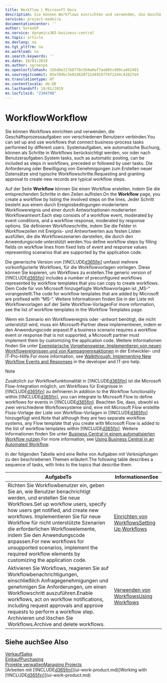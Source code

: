 ```yaml
---
title: Workflow | Microsoft Docs
description: Sie können Workflows einrichten und verwenden, die Geschäftsprozessaufgaben von verschiedenen Benutzern verbinden. Systemaufgaben, wie automatische Buchung, können als Schritte in Workflows berücksichtigt werden, vor oder nach Benutzeraufgaben. Die Anforderung oder Bewilligung von Genehmigungen zum Erstellen neuer Datensätze sind typische Workflowschritte.
services: project-madeira
documentationcenter: ''
author: SorenGP
ms.service: dynamics365-business-central
ms.topic: article
ms.devlang: na
ms.tgt_pltfrm: na
ms.workload: na
ms.search.keywords: ''
ms.date: 10/01/2019
ms.author: sgroespe
ms.openlocfilehash: 326d8e217b8778c5b9a0af7aa805cd99ca462401
ms.sourcegitcommit: 02e704bc3e01d62072144919774f1244c42827e4
ms.translationtype: HT
ms.contentlocale: de-DE
ms.lasthandoff: 10/01/2019
ms.locfileid: "2304708"
---
```

# <a name="workflow"></a><span data-ttu-id="2f88e-105">Workflow</span><span class="sxs-lookup"><span data-stu-id="2f88e-105">Workflow</span></span>
<span data-ttu-id="2f88e-106">Sie können Workflows einrichten und verwenden, die Geschäftsprozessaufgaben von verschiedenen Benutzern verbinden.</span><span class="sxs-lookup"><span data-stu-id="2f88e-106">You can set up and use workflows that connect business-process tasks performed by different users.</span></span> <span data-ttu-id="2f88e-107">Systemaufgaben, wie automatische Buchung, können als Schritte in Workflows berücksichtigt werden, vor oder nach Benutzeraufgaben.</span><span class="sxs-lookup"><span data-stu-id="2f88e-107">System tasks, such as automatic posting, can be included as steps in workflows, preceded or followed by user tasks.</span></span> <span data-ttu-id="2f88e-108">Die Anforderung oder Bewilligung von Genehmigungen zum Erstellen neuer Datensätze sind typische Workflowschritte.</span><span class="sxs-lookup"><span data-stu-id="2f88e-108">Requesting and granting approval to create new records are typical workflow steps.</span></span>  

 <span data-ttu-id="2f88e-109">Auf der Seite **Workflow** können Sie einen Workflow erstellen, indem Sie die entsprechenden Schritte in den Zeilen auflisten.</span><span class="sxs-lookup"><span data-stu-id="2f88e-109">On the **Workflow** page, you create a workflow by listing the involved steps on the lines.</span></span> <span data-ttu-id="2f88e-110">Jeder Schritt besteht aus einem durch Ereignisbedingungen moderiertem Workflowereignis und einer durch Antwortoptionen moderierten Workflowantwort.</span><span class="sxs-lookup"><span data-stu-id="2f88e-110">Each step consists of a workflow event, moderated by event conditions, and a workflow response, moderated by response options.</span></span> <span data-ttu-id="2f88e-111">Sie definieren Workflowschritte, indem Sie die Felder in Workflowzeilen mit Ereignis- und Antwortwerten aus festen Listen ausfüllen, die die Workflowszenarien darstellen, die durch den Anwendungscode unterstützt werden.</span><span class="sxs-lookup"><span data-stu-id="2f88e-111">You define workflow steps by filling fields on workflow lines from fixed lists of event and response values representing scenarios that are supported by the application code.</span></span>  

 <span data-ttu-id="2f88e-112">Die generische Version von [!INCLUDE[d365fin](includes/d365fin_md.md)] umfasst mehrere vorkonfigurierte Workflows, für die Workflowvorlagen vorliegen. Diese können Sie kopieren, um Workflows zu erstellen.</span><span class="sxs-lookup"><span data-stu-id="2f88e-112">The generic version of [!INCLUDE[d365fin](includes/d365fin_md.md)] includes a number of preconfigured workflows represented by workflow templates that you can copy to create workflows.</span></span> <span data-ttu-id="2f88e-113">Dem Code für von Microsoft hinzugefügte Workflowvorlagen ist „MS-“ vorangestellt.</span><span class="sxs-lookup"><span data-stu-id="2f88e-113">The code for workflow templates that are added by Microsoft are prefixed with “MS-“.</span></span> <span data-ttu-id="2f88e-114">Weitere Informationen finden Sie in der Liste mit Workflowvorlagen auf der Seite Workflow-Vorlagen</span><span class="sxs-lookup"><span data-stu-id="2f88e-114">For more information, see the list of workflow templates in the Workflow Templates page.</span></span>  

 <span data-ttu-id="2f88e-115">Wenn ein Szenario ein Workflowereignis oder -antwort benötigt, die nicht unterstützt wird, muss ein Microsoft-Partner diese implementieren, indem er den Anwendungscode anpasst.</span><span class="sxs-lookup"><span data-stu-id="2f88e-115">If a business scenario requires a workflow event or response that is not supported, a Microsoft partner must implement them by customizing the application code.</span></span> <span data-ttu-id="2f88e-116">Weitere Informationen finden Sie unter [Exemplarische Vorgehensweise: Implementieren von neuen Workflowereignissen und von Kampagnenreaktionen](/dynamics-nav/Walkthrough--Implementing-New-Workflow-Events-and-Responses) in der Entwickler- und IT-Pro-Hilfe.</span><span class="sxs-lookup"><span data-stu-id="2f88e-116">For more information, see [Walkthrough: Implementing New Workflow Events and Responses](/dynamics-nav/Walkthrough--Implementing-New-Workflow-Events-and-Responses) in the developer and IT-pro help.</span></span>

 > [!NOTE]
 > <span data-ttu-id="2f88e-117">Zusätzlich zur Workflowfunktionalität in [!INCLUDE[d365fin](includes/d365fin_md.md)] ist die Microsoft Flow-Integration möglich, um Workflows für Ereignisse in [!INCLUDE[d365fin](includes/d365fin_md.md)] zu definieren.</span><span class="sxs-lookup"><span data-stu-id="2f88e-117">In addition to the Workflow functionality within [!INCLUDE[d365fin](includes/d365fin_md.md)], you can integrate to Microsoft Flow to define workflows for events in [!INCLUDE[d365fin](includes/d365fin_md.md)].</span></span> <span data-ttu-id="2f88e-118">Beachten Sie, dass, obwohl es zwei verschiedene Workflowsysteme sind, eine mit Microsoft Flow erstellte Fluss-Vorlage der Liste von Workflow-Vorlagen in [!INCLUDE[d365fin](includes/d365fin_md.md)] hinzugefügt wird.</span><span class="sxs-lookup"><span data-stu-id="2f88e-118">Note that although they are two separate workflow systems, any Flow template that you create with Microsoft Flow is added to the list of workflow templates within [!INCLUDE[d365fin](includes/d365fin_md.md)].</span></span> <span data-ttu-id="2f88e-119">Weitere Informationen finden Sie unter [Business Central in einem automatisierten Workflow nutzen](across-how-use-financials-data-source-flow.md).</span><span class="sxs-lookup"><span data-stu-id="2f88e-119">For more information, see [Using Business Central in an Automated Workflow](across-how-use-financials-data-source-flow.md).</span></span>  

 <span data-ttu-id="2f88e-120">In der folgenden Tabelle wird eine Reihe von Aufgaben mit Verknüpfungen zu den beschriebenen Themen erläutert.</span><span class="sxs-lookup"><span data-stu-id="2f88e-120">The following table describes a sequence of tasks, with links to the topics that describe them.</span></span>  

|<span data-ttu-id="2f88e-121">**Aufgabe**</span><span class="sxs-lookup"><span data-stu-id="2f88e-121">**To**</span></span>|<span data-ttu-id="2f88e-122">**Informationen**</span><span class="sxs-lookup"><span data-stu-id="2f88e-122">**See**</span></span>|  
|------------|-------------|  
|<span data-ttu-id="2f88e-123">Richten Sie Workflowbenutzer ein, geben Sie an, wie Benutzer benachrichtigt werden, und erstellen Sie neue Workflows.</span><span class="sxs-lookup"><span data-stu-id="2f88e-123">Set up workflow users, specify how users get notified, and create new workflows.</span></span> <span data-ttu-id="2f88e-124">Implementieren Sie für neue Workflow für nicht unterstützte Szenarien die erforderlichen Workflowelemente, indem Sie den Anwendungscode anpassen.</span><span class="sxs-lookup"><span data-stu-id="2f88e-124">For new workflows for unsupported scenarios, implement the required workflow elements by customizing the application code.</span></span>|[<span data-ttu-id="2f88e-125">Einrichten von Workflows</span><span class="sxs-lookup"><span data-stu-id="2f88e-125">Setting Up Workflows</span></span>](across-set-up-workflows.md)|  
|<span data-ttu-id="2f88e-126">Aktivieren Sie Workflows, reagieren Sie auf Workflowbenachrichtigungen, einschließlich Anfragegenehmigungen und genehmigen Sie Anforderungen, um einen Workflowschritt auszuführen.</span><span class="sxs-lookup"><span data-stu-id="2f88e-126">Enable workflows, act on workflow notifications, including request approvals and approve requests to perform a workflow step.</span></span> <span data-ttu-id="2f88e-127">Archivieren und löschen Sie Workflows.</span><span class="sxs-lookup"><span data-stu-id="2f88e-127">Archive and delete workflows.</span></span>|[<span data-ttu-id="2f88e-128">Verwenden von Workflows</span><span class="sxs-lookup"><span data-stu-id="2f88e-128">Using Workflows</span></span>](across-use-workflows.md)|  

## <a name="see-also"></a><span data-ttu-id="2f88e-129">Siehe auch</span><span class="sxs-lookup"><span data-stu-id="2f88e-129">See Also</span></span>  
[<span data-ttu-id="2f88e-130">Verkauf</span><span class="sxs-lookup"><span data-stu-id="2f88e-130">Sales</span></span>](sales-manage-sales.md)  
[<span data-ttu-id="2f88e-131">Einkauf</span><span class="sxs-lookup"><span data-stu-id="2f88e-131">Purchasing</span></span>](purchasing-manage-purchasing.md)  
[<span data-ttu-id="2f88e-132">Projekte verwalten</span><span class="sxs-lookup"><span data-stu-id="2f88e-132">Managing Projects</span></span>](projects-manage-projects.md)  
<span data-ttu-id="2f88e-133">[Arbeiten mit [!INCLUDE[d365fin](includes/d365fin_md.md)]](ui-work-product.md)</span><span class="sxs-lookup"><span data-stu-id="2f88e-133">[Working with [!INCLUDE[d365fin](includes/d365fin_md.md)]](ui-work-product.md)</span></span>
